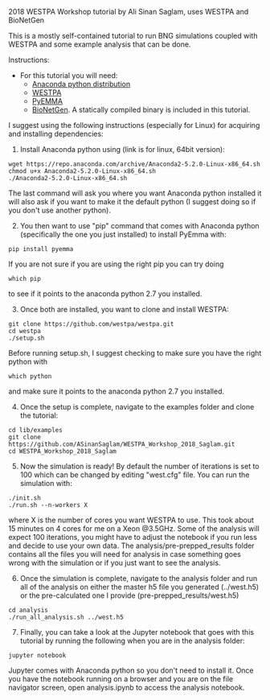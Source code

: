 2018 WESTPA Workshop tutorial by Ali Sinan Saglam, uses WESTPA and BioNetGen

This is a mostly self-contained tutorial to run BNG simulations coupled with WESTPA and some example analysis that can be done.

Instructions: 
* For this tutorial you will need:
  * [Anaconda python distribution](https://www.anaconda.com/download/)
  * [WESTPA](https://github.com/westpa/westpa)
  * [PyEMMA](http://emma-project.org/latest/INSTALL.html)
  * [BioNetGen](https://www.csb.pitt.edu/Faculty/Faeder/?page_id=409). A statically compiled binary is included in this tutorial.
  
I suggest using the following instructions (especially for Linux) for acquiring and installing dependencies: 

1. Install Anaconda python using (link is for linux, 64bit version):
```
wget https://repo.anaconda.com/archive/Anaconda2-5.2.0-Linux-x86_64.sh
chmod u+x Anaconda2-5.2.0-Linux-x86_64.sh
./Anaconda2-5.2.0-Linux-x86_64.sh
```
The last command will ask you where you want Anaconda python installed it will also ask if you want to make it the default python (I suggest doing so if you don't use another python). 

2. You then want to use "pip" command that comes with Anaconda python (specifically the one you just installed) to install PyEmma with:
```
pip install pyemma
```
If you are not sure if you are using the right pip you can try doing
```
which pip
```
to see if it points to the anaconda python 2.7 you installed.

3. Once both are installed, you want to clone and install WESTPA:
```
git clone https://github.com/westpa/westpa.git
cd westpa
./setup.sh
```
Before running setup.sh, I suggest checking to make sure you have the right python with
```
which python
```
and make sure it points to the anaconda python 2.7 you installed.

4. Once the setup is complete, navigate to the examples folder and clone the tutorial:
```
cd lib/examples
git clone https://github.com/ASinanSaglam/WESTPA_Workshop_2018_Saglam.git
cd WESTPA_Workshop_2018_Saglam
```

5. Now the simulation is ready! By default the number of iterations is set to 100 which can be changed by editing "west.cfg" file. You can run the simulation with:
```
./init.sh
./run.sh --n-workers X
```
where X is the number of cores you want WESTPA to use. This took about 15 minutes on 4 cores for me on a Xeon @3.5GHz. Some of the analysis will expect 100 iterations, you might have to adjust the notebook if you run less and decide to use your own data. The analysis/pre-prepped_results folder contains all the files you will need for analysis in case something goes wrong with the simulation or if you just want to see the analysis.

6. Once the simulation is complete, navigate to the analysis folder and run all of the analysis on either the master h5 file you generated (../west.h5) or the pre-calculated one I provide (pre-prepped_results/west.h5)
```
cd analysis
./run_all_analysis.sh ../west.h5
```

7. Finally, you can take a look at the Jupyter notebook that goes with this tutorial by running the following when you are in the analysis folder:
```
jupyter notebook
```
Jupyter comes with Anaconda python so you don't need to install it. Once you have the notebook running on a browser and you are on the file navigator screen, open analysis.ipynb to access the analysis notebook.
